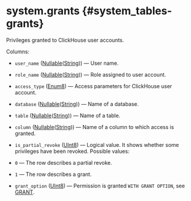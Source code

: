 # system.grants {#system_tables-grants}

Privileges granted to ClickHouse user accounts.

Columns:
-    `user_name` ([Nullable](../../sql-reference/data-types/nullable.md)([String](../../sql-reference/data-types/string.md))) — User name.

-    `role_name` ([Nullable](../../sql-reference/data-types/nullable.md)([String](../../sql-reference/data-types/string.md))) — Role assigned to user account.

-    `access_type` ([Enum8](../../sql-reference/data-types/enum.md)) — Access parameters for ClickHouse user account.

-    `database` ([Nullable](../../sql-reference/data-types/nullable.md)([String](../../sql-reference/data-types/string.md))) — Name of a database.

-    `table` ([Nullable](../../sql-reference/data-types/nullable.md)([String](../../sql-reference/data-types/string.md))) — Name of a table.

-    `column` ([Nullable](../../sql-reference/data-types/nullable.md)([String](../../sql-reference/data-types/string.md))) — Name of a column to which access is granted.

-    `is_partial_revoke` ([UInt8](../../sql-reference/data-types/int-uint.md#uint-ranges)) — Logical value. It shows whether some privileges have been revoked. Possible values:
- `0` — The row describes a partial revoke.
- `1` — The row describes a grant.

-    `grant_option` ([UInt8](../../sql-reference/data-types/int-uint.md#uint-ranges)) — Permission is granted `WITH GRANT OPTION`, see [GRANT](../../sql-reference/statements/grant.md#grant-privigele-syntax).


